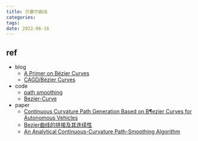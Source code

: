 ```yaml
---
title: 贝塞尔曲线
categories: 
tags: 
date: 2022-06-16
---
```




## ref

- blog
    - [A Primer on Bézier Curves](https://pomax.github.io/bezierinfo/#curvature)
    - [CAGD/Bézier Curves](https://en.wikiversity.org/wiki/CAGD/B%C3%A9zier_Curves)
- code
    - [path smoothing](https://github.com/MithunNallana/path-smoothing)
    - [Bezier-Curve](https://github.com/reiniscimurs/Bezier-Curve)
- paper
    - [Continuous Curvature Path Generation Based on B¶ezier Curves for Autonomous Vehicles]()
    - [Bezier曲线的拼接及其连续性]()
    - [An Analytical Continuous-Curvature Path-Smoothing Algorithm]()
